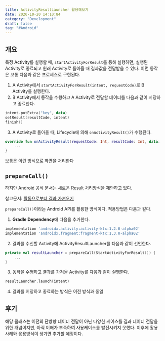 ```yaml
---
title: ActivityResultLauncher 활용해보기
date: 2020-10-20 14:10:84
category: "Development"
draft: false
tag: "#Android"
---
```


## 개요

특정 Activity를 실행할 때, `startActivityForResult`를 통해 실행하면, 실행된 Activity로 종료되고 원래 Activity로 돌아올 때 결과값을 전달받을 수 있다.
이런 동작은 보통 다음과 같은 프로세스로 구현된다.

1. A Activity에서 `startActivityForResult(intent, requestCode)`로 B Activity를 실행한다.
2. B Activity에서 동작을 수행하고 A Activity로 전달할 데이터를 다음과 같이 저장하고 종료한다.

```kotlin
intent.putExtra("key", data)
setResult(resultCode, intent)
finish()
```

3. A Activity로 돌아올 때, Lifecycle에 의해 `onActivityResult()`가 수행된다.

```kotlin
override fun onActivityResult(requestCode: Int, resultCode: Int, data: Intent?) {
    ...
}
```

보통은 이런 방식으로 화면을 처리한다

## `prepareCall()`

하지만 Android 공식 문서는 새로운 Result 처리방식을 제안하고 있다.

참고문서: [활동으로부터 결과 가져오기](https://developer.android.com/training/basics/intents/result?hl=ko)

`prepareCall()`이라는 Android API를 활용한 방식이다. 적용방법은 다음과 같다.

1. **Gradle Dependency**에 다음을 추가한다.

```groovy
implementation 'androidx.activity:activity-ktx:1.2.0-alpha02'
implementation 'androidx.fragment:fragment-ktx:1.3.0-alpha02'
```

2. 결과를 수신할 Activity에 ActivityResultLauncher를 다음과 같이 선언한다.

```kotlin
private val resultLauncher = prepareCall(StartActivityForResult()) {
    ...
}
```

3. 동작을 수행하고 결과를 가져올 Activity를 다음과 같이 실행한다.

```kotlin
resultLauncher.launch(intent)
```

4. 결과를 저장하고 종료하는 방식은 이전 방식과 동일

## 후기

해당 클래스는 이전의 단방향 데이터 전달이 아닌 다양한 케이스를 결과 데이터 전달을 위한 개념이지만, 아직 이해가 부족하여 사용케이스를 발전시키지 못했다. 이후에 활용사례와 응용방식이 생기면 추가할 예정이다.
